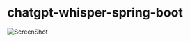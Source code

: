 # chatgpt-whisper-spring-boot

![ScreenShot](https://github.com/Hackathon-ChatGPT-NTTDATA/chatgpt-whisper-spring-boot/blob/master/singularidad/src/main/resources/fotocreador/Arquitectura%20hackathon%20nttdata%20singularidad.drawio.png) 
